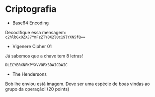 # Criptografia

- Base64 Encoding

Decodifique essa mensagem:  
 ```c2hlbGx0ZXJ7YmFzZTY0X2l0c19lYXN5fQ==```  

- Vigenere Cipher 01

Já sabemos que a chave tem 8 letras!

```DLECYBRXNPKPYXVVOPXSDAICDAIC```

- The Hendersons

Bob lhe enviou está imagem. Deve ser uma espécie de boas vindas ao grupo da operação! (20 points)
